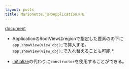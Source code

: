 ```yaml
---
layout: posts
title: Marionette.jsのApplicationメモ
---
```

[document](http://marionettejs.com/docs/master/marionette.application.html)  

* ApplicationのRootViewはregionで指定した要素のの下に`app.showView(view_obj);`で挿入する。  
`app.showView(view_obj);`で入れ替えることも可能 [\*](http://marionettejs.com/docs/master/marionette.application.html#root-layout)   

* [initialize](http://marionettejs.com/docs/master/marionette.application.html#initialize)の代わりに`constructor`を使用することができる。
